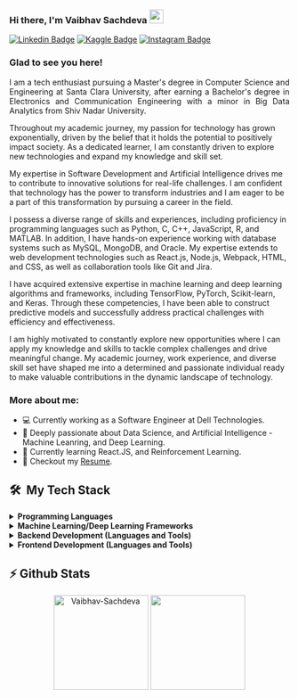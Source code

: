 ### Hi there, I'm Vaibhav Sachdeva <img src="https://media.giphy.com/media/hvRJCLFzcasrR4ia7z/giphy.gif" width="25px">
[![Linkedin Badge](https://img.shields.io/badge/-LinkedIn-0e76a8?style=flat-square&logo=Linkedin&logoColor=white)](https://www.linkedin.com/in/vaibhav-sachdeva-814332139/)
[![Kaggle Badge](https://img.shields.io/badge/Kaggle-20BEFF?style=flat-square&logo=Kaggle&logoColor=white)](https://www.kaggle.com/Vaibhav021099)
[![Instagram Badge](https://img.shields.io/badge/-Instagram-e4405f?style=flat-square&logo=Instagram&logoColor=white)](https://www.instagram.com/vaibhav_sachdeva007/)

### Glad to see you here! &nbsp;

<p style = "text-align: justify;">I am a tech enthusiast pursuing a Master's degree in Computer Science and Engineering at Santa Clara University, after earning a Bachelor's degree in Electronics and Communication Engineering with a minor in Big Data Analytics from Shiv Nadar University.</p>

Throughout my academic journey, my passion for technology has grown exponentially, driven by the belief that it holds the potential to positively impact society. As a dedicated learner, I am constantly driven to explore new technologies and expand my knowledge and skill set.

My expertise in Software Development and Artificial Intelligence drives me to contribute to innovative solutions for real-life challenges. I am confident that technology has the power to transform industries and I am eager to be a part of this transformation by pursuing a career in the field.

I possess a diverse range of skills and experiences, including proficiency in programming languages such as Python, C, C++, JavaScript, R, and MATLAB. In addition, I have hands-on experience working with database systems such as MySQL, MongoDB, and Oracle. My expertise extends to web development technologies such as React.js, Node.js, Webpack, HTML, and CSS, as well as collaboration tools like Git and Jira.

I have acquired extensive expertise in machine learning and deep learning algorithms and frameworks, including TensorFlow, PyTorch, Scikit-learn, and Keras. Through these competencies, I have been able to construct predictive models and successfully address practical challenges with efficiency and effectiveness.

I am highly motivated to constantly explore new opportunities where I can apply my knowledge and skills to tackle complex challenges and drive meaningful change. My academic journey, work experience, and diverse skill set have shaped me into a determined and passionate individual ready to make valuable contributions in the dynamic landscape of technology.

### More about me:

- 💻 Currently working as a Software Engineer at Dell Technologies. 
- 🚀 Deeply passionate about Data Science, and Artificial Intelligence - Machine Leanring, and Deep Learning. 
- 🌱 Currently learning React.JS, and Reinforcement Learning.
- 📝 Checkout my [Resume](https://drive.google.com/file/d/1tPayaIcYd3EgxvVKot3lIxN8N7R7l9x-/view?usp=sharing).

<h2> 🛠 &nbsp;My Tech Stack</h2>

<details>
<summary><b>Programming Languages</b></summary>
<span><img src="https://cdn.jsdelivr.net/gh/devicons/devicon@latest/icons/python/python-original.svg" width="40px"></span>&nbsp;
 <span><img src="https://cdn.jsdelivr.net/gh/devicons/devicon@latest/icons/javascript/javascript-original.svg" width="37px"></span>&nbsp;
<span><img src="https://cdn.jsdelivr.net/gh/devicons/devicon@latest/icons/cplusplus/cplusplus-original.svg" width="40px"></span>&nbsp;
<span><img src="https://cdn.jsdelivr.net/gh/devicons/devicon@latest/icons/c/c-original.svg" width="40px"></span>&nbsp;
<span><img src="https://cdn.jsdelivr.net/gh/devicons/devicon@latest/icons/matlab/matlab-original.svg" width="40px"></span>&nbsp;
<span><img src="https://cdn.jsdelivr.net/gh/devicons/devicon@latest/icons/r/r-original.svg" width="40px"></span>&nbsp;
</details>

<details>	
<summary><b>Machine Learning/Deep Learning Frameworks</b></summary>
<span><img src="https://www.vectorlogo.zone/logos/tensorflow/tensorflow-icon.svg" width="30px"></span>&nbsp;
<span><img src="https://upload.wikimedia.org/wikipedia/commons/a/ae/Keras_logo.svg" width="30px"></span>&nbsp;
<span><img src="https://upload.wikimedia.org/wikipedia/commons/0/05/Scikit_learn_logo_small.svg" height="35px" width="55px"/></span>&nbsp;
<span><img src="https://www.vectorlogo.zone/logos/numpy/numpy-icon.svg" width="30px"></span>&nbsp;&nbsp;
<span><img src="https://upload.wikimedia.org/wikipedia/commons/2/22/Pandas_mark.svg" height="40px" width="30px"></span>&nbsp;
<span><img src="https://www.vectorlogo.zone/logos/pytorch/pytorch-icon.svg" height="30px" width="30px"></span>&nbsp;
</details>

<details>	
<summary><b>Backend Development (Languages and Tools)</b></summary>
<span><img src="https://cdn.jsdelivr.net/gh/devicons/devicon@latest/icons/mysql/mysql-original.svg" width="35px"></span>&nbsp;
<span><img src="https://www.vectorlogo.zone/logos/prometheusio/prometheusio-icon.svg" alt="Keras" width="35px" height="35px"/></span>&nbsp;
<span><img src="https://www.vectorlogo.zone/logos/elastic/elastic-icon.svg" alt="Keras" width="40px" height="35px"/></span>&nbsp;
<span><img src="https://cdn.jsdelivr.net/gh/devicons/devicon@latest/icons/firebase/firebase-plain.svg" width="40px"></span>&nbsp;
<span><img src="https://cdn.jsdelivr.net/gh/devicons/devicon@latest/icons/nodejs/nodejs-original.svg" width="40px"></span>&nbsp;
<span><img src="https://cdn.jsdelivr.net/gh/devicons/devicon@latest/icons/mongodb/mongodb-original.svg" width="40px"></span>
<span><img src="https://cdn.jsdelivr.net/gh/devicons/devicon@latest/icons/heroku/heroku-original.svg" width="35px"></span>
</details>

<details>	
 <summary><b>Frontend Development (Languages and Tools)</b></summary>
 <span><img src="https://cdn.jsdelivr.net/gh/devicons/devicon@latest/icons/react/react-original.svg" width="35px"></span>&nbsp;
<span><img src="https://cdn.jsdelivr.net/gh/devicons/devicon@latest/icons/html5/html5-original.svg" width="35px"></span>&nbsp;
<span><img src="https://cdn.jsdelivr.net/gh/devicons/devicon@latest/icons/css3/css3-plain.svg" width="35px"></span>&nbsp;
<span><img src="https://www.vectorlogo.zone/logos/grafana/grafana-icon.svg" alt="TF" width="40px" height="40px"/></span>&nbsp;
</details>

<h2>⚡&nbsp;Github Stats</h2>
<p align = "center">
<img height="170em" src="https://github-readme-stats.vercel.app/api?username=Vaibhav-Sachdeva&show_icons=true&locale=en&hide_border=true" alt="Vaibhav-Sachdeva"/>
<img height="170em" src = "https://github-readme-stats.vercel.app/api/top-langs/?username=Vaibhav-Sachdeva&layout=compact&hide_border=true">
</p>
